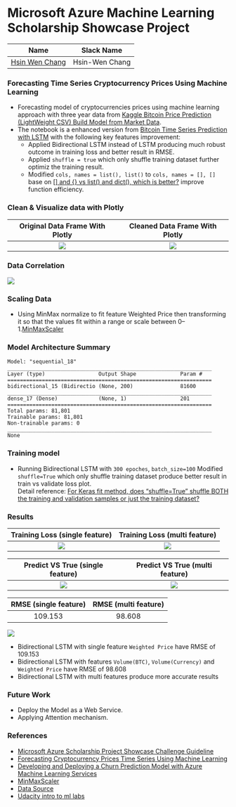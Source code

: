 # Microsoft Azure Machine Learning Scholarship Showcase Project  

[image1]: ./images/cleanDfVisual.png    
[image2]: ./images/heatmap.png 
[image3]: ./images/wightedPriceUncleanData.png 
[image4]: ./images/bidirectionalLSTMLoss.png
[image5]: ./images/BidirectionalLSTMpredictVStrue.png
[image6]: ./images/RMSE.png
[image7]: ./images/mutil_feature_train_loss.png
[image8]: ./images/predictvsTrueMulti.png
[image9]: ./images/RMSEMulti.png
[image10]: ./images/scatterplotActualVSPredict.png
[image11]: ./images/MultiScatterPlot.png


| Name | Slack Name |
| ------------------------- | ------------------------- |
| [Hsin Wen Chang](https://github.com/Polarbeargo) | Hsin-Wen Chang |

### Forecasting Time Series Cryptocurrency Prices Using Machine Learning  
* Forecasting model of cryptocurrencies prices using machine learning approach with three year data from [Kaggle Bitcoin Price Prediction (LightWeight CSV)
Build Model from Market Data](https://www.kaggle.com/team-ai/bitcoin-price-prediction/version/1).
* The notebook is a enhanced version from [Bitcoin Time Series Prediction with LSTM](https://www.kaggle.com/jphoon/bitcoin-time-series-prediction-with-lstm) with the following key features improvement:  
  * Applied Bidirectional LSTM instead of LSTM producing much robust outcome in training loss and better result in RMSE.  
  * Applied `shuffle = true` which only shuffle training dataset further optimiz the training result.  
  * Modified `cols, names = list(), list()` to `cols, names = [], []` base on [[] and {} vs list() and dict(), which is better?](https://stackoverflow.com/questions/5790860/and-vs-list-and-dict-which-is-better) improve function efficiency.  

### Clean & Visualize data with Plotly
Original Data Frame With Plotly       | Cleaned Data Frame With Plotly
:-------------------------:|:-------------------------:
![][image3]                | ![][image1] |  

### Data Correlation  
![][image2]

### Scaling Data  

* Using MinMax normalize to fit feature Weighted Price  then transforming it so that the values fit within a range or scale between 0–1.[MinMaxScaler](https://scikit-learn.org/stable/modules/generated/sklearn.preprocessing.MinMaxScaler.html)

### Model Architecture Summary  
```
Model: "sequential_18"
_________________________________________________________________
Layer (type)                 Output Shape              Param #   
=================================================================
bidirectional_15 (Bidirectio (None, 200)               81600     
_________________________________________________________________
dense_17 (Dense)             (None, 1)                 201       
=================================================================
Total params: 81,801
Trainable params: 81,801
Non-trainable params: 0
_________________________________________________________________
None  
```
### Training model  
* Running Bidirectional LSTM with `300 epoches`, `batch_size=100` Modified `shuffle=True` which only shuffle training dataset produce better result in train vs validate loss plot.   
Detail reference: [For Keras fit method, does “shuffle=True” shuffle BOTH the training and validation samples or just the training dataset?](https://forums.fast.ai/t/for-keras-fit-method-does-shuffle-true-shuffle-both-the-training-and-validation-samples-or-just-the-training-dataset/2992)

### Results  

Training Loss (single feature)|  Training Loss (multi feature)|
:-------------------------:|:-------------------------:|
![][image4]                |  ![][image7]              |

Predict VS True (single feature)| Predict VS True (multi feature)|   
:-------------------------:|:-------------------------:|
![][image5]                | ![][image8]               | 

RMSE (single feature)      |  RMSE (multi feature)     |
:-------------------------:|:-------------------------:|
109.153                    |98.608                     |

![][image11]  

- Bidirectional LSTM with single feature `Weighted Price` have RMSE of 109.153
- Bidirectional LSTM with features `Volume(BTC)`, `Volume(Currency)` and `Weighted Price` have RMSE of 98.608
- Bidirectional LSTM with multi features produce more accurate results

### Future Work   
- Deploy the Model as a Web Service. 
- Applying Attention mechanism.  

### References    
* [Microsoft Azure Scholarship 
Project Showcase Challenge Guideline](https://docs.google.com/document/d/1p0rplg0ZrIFfBabY1WyhyVOxjVjxMORC3koV00rscAI/edit#heading=h.dauwh6uej7if)  
* [Forecasting Cryptocurrency Prices Time Series Using
Machine Learning](http://ceur-ws.org/Vol-2422/paper26.pdf)  
* [Developing and Deploying a Churn Prediction Model with Azure Machine Learning Services](https://devblogs.microsoft.com/cse/2019/01/10/develop-and-deploy-a-hybrid-multi-input-churn-prediction-model-with-azure-machine-learning-services/)
* [MinMaxScaler](https://scikit-learn.org/stable/modules/generated/sklearn.preprocessing.MinMaxScaler.html)
* [Data Source](https://www.kaggle.com/team-ai/bitcoin-price-prediction/version/1)  
* [Udacity intro to ml labs](https://github.com/solliancenet/udacity-intro-to-ml-labs)
